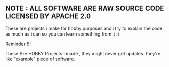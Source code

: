 NOTE : ALL SOFTWARE ARE RAW SOURCE CODE
LICENSED BY APACHE 2.0
---------------------------------------
These are projects i make for hobby purposes and i try to explain the code as much as i can so you can learn something from it :)

Reminder !!!

These Are HOBBY Projects I made , they might never get updates. they're like "example" piece of software.
